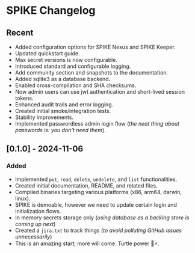 # SPIKE Changelog

## Recent

* Added configuration options for SPIKE Nexus and SPIKE Keeper.
* Updated quickstart guide.
* Max secret versions is now configurable.
* Introduced standard and configurable logging.
* Add community section and snapshots to the documentation.
* Added sqlite3 as a database backend.
* Enabled cross-compilation and SHA checksums.
* Now admin users can use jwt authentication and short-lived session tokens.
* Enhanced audit trails and error logging.
* Created initial smoke/integration tests.
* Stability improvements.
* Implemented passwordless admin login flow 
  (*the neat thing about passwords is: you don't need them*).

## [0.1.0] - 2024-11-06

### Added

* Implemented `put`, `read`, `delete`, `undelete`, and `list` functionalities.
* Created initial documentation, README, and related files.
* Compiled binaries targeting various platforms (x86, arm64, darwin, linux).
* SPIKE is demoable, however we need to update certain login and initialization
  flows.
* In memory secrets storage only (*using database as a backing store is coming up
  next*)
* Created a `jira.txt` to track things (*to avoid polluting GitHub issues
  unnecessarily*)
* This is an amazing start; more will come. Turtle power 🐢⚡️.